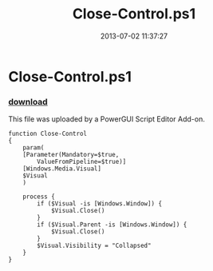 ﻿---
pid:            4284
poster:         Anonymous
title:          Close-Control.ps1
date:           2013-07-02 11:37:27
format:         posh
parent:         0
parent:         0

---

# Close-Control.ps1

### [download](4284.ps1)

This file was uploaded by a PowerGUI Script Editor Add-on.

```posh
function Close-Control
{
    param(
    [Parameter(Mandatory=$true,
        ValueFromPipeline=$true)]
    [Windows.Media.Visual]
    $Visual
    )
    
    process {
        if ($Visual -is [Windows.Window]) {
            $Visual.Close()
        }
        if ($Visual.Parent -is [Windows.Window]) {
            $Visual.Close()
        }
        $Visual.Visibility = "Collapsed"
    }
} 

```
